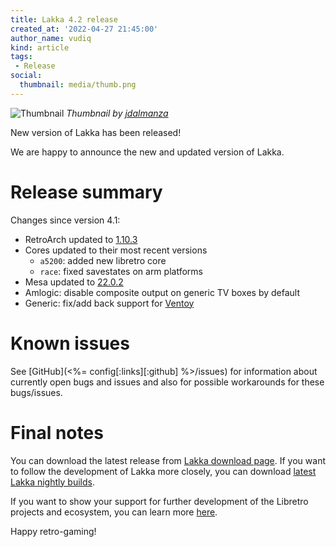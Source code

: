 ```yaml
---
title: Lakka 4.2 release
created_at: '2022-04-27 21:45:00'
author_name: vudiq
kind: article
tags:
 - Release
social:
  thumbnail: media/thumb.png
---
```


![Thumbnail](media/thumb.png)
_Thumbnail by [jdalmanza](https://www.instagram.com/jdalmanza/)_


New version of Lakka has been released!

We are happy to announce the new and updated version of Lakka.


# Release summary

Changes since version 4.1:

- RetroArch updated to [1.10.3](https://www.libretro.com/index.php/retroarch-1-10-3-release/)
- Cores updated to their most recent versions
  - `a5200`: added new libretro core
  - `race`: fixed savestates on arm platforms
- Mesa updated to [22.0.2](https://docs.mesa3d.org/relnotes/22.0.2.html)
- Amlogic: disable composite output on generic TV boxes by default
- Generic: fix/add back support for [Ventoy](https://www.ventoy.net)


# Known issues

See [GitHub](<%= config[:links][:github] %>/issues) for information about currently open bugs and issues and also for possible workarounds for these bugs/issues.


# Final notes

You can download the latest release from [Lakka download page](/get/). If you want to follow the development of Lakka more closely, you can download [latest Lakka nightly builds](<%= @config[:devel][:'all-latest'] %>).

If you want to show your support for further development of the Libretro projects and ecosystem, you can learn more [here](https://retroarch.com/index.php?page=donate).

Happy retro-gaming!
